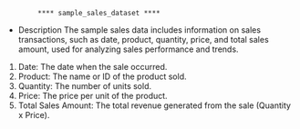             **** sample_sales_dataset ****


* Description
The sample sales data includes information on sales transactions, such as date, product, quantity, price, and total sales amount, used for analyzing sales performance and trends.
1. Date: The date when the sale occurred.
2. Product: The name or ID of the product sold.
3. Quantity: The number of units sold.
4. Price: The price per unit of the product.
5. Total Sales Amount: The total revenue generated from the sale (Quantity x Price).

